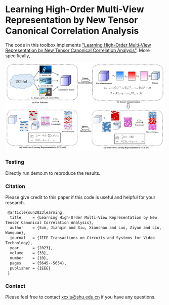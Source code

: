 # Learning High-Order Multi-View Representation by New Tensor Canonical Correlation Analysis

The code in this toolbox implements ["Learning High-Order Multi-View Representation by New Tensor Canonical Correlation Analysis"](https://ieeexplore.ieee.org/abstract/document/10091146). More specifically, 

![alt text](./framework.png)

### Testing
Directly run demo.m to reproduce the results.

### Citation
Please give credit to this paper if this code is useful and helpful for your research.

     @article{sun2023learning,
      title     = {Learning High-Order Multi-View Representation by New Tensor Canonical Correlation Analysis},
      author    = {Sun, Jianqin and Xiu, Xianchao and Luo, Ziyan and Liu, Wanquan},
      journal   = {IEEE Transactions on Circuits and Systems for Video Technology},
      year      = {2023},
      volume    = {33},
      number    = {10},
      pages     = {5645--5654},
      publisher = {IEEE}
     }

### Contact 
Please feel free to contact xcxiu@shu.edu.cn if you have any questions.
